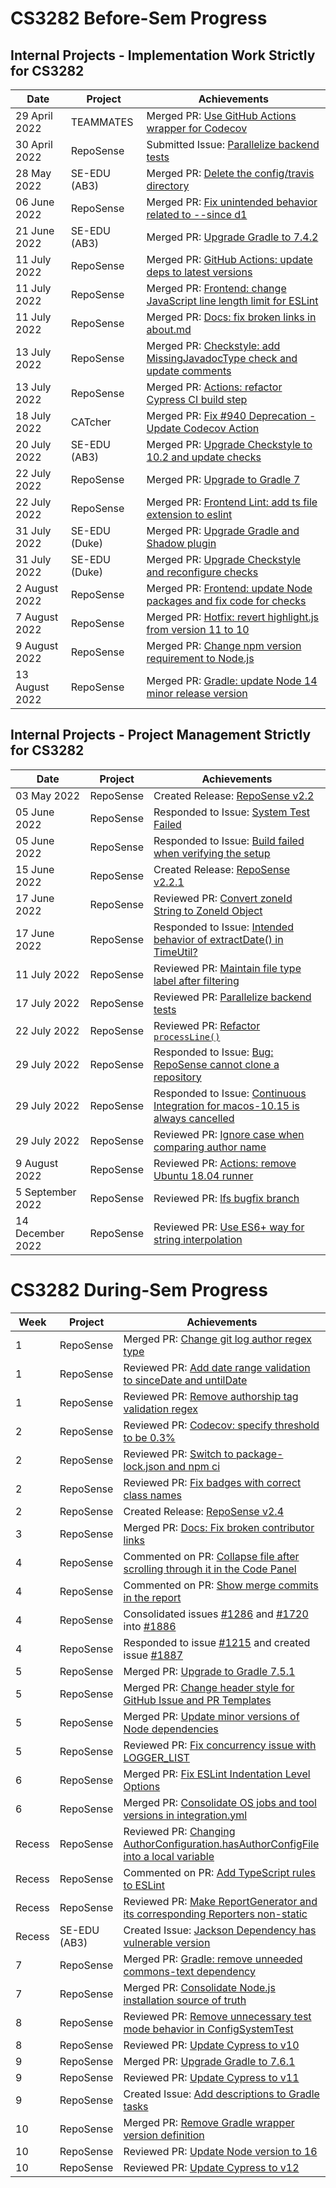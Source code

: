 # CS3282 Before-Sem Progress

## Internal Projects - Implementation Work Strictly for CS3282
| Date            | Project       | Achievements                                                                                                                |
|-----------------|---------------|-----------------------------------------------------------------------------------------------------------------------------|
| 29 April 2022   | TEAMMATES     | Merged PR: [Use GitHub Actions wrapper for Codecov](https://github.com/TEAMMATES/teammates/pull/11769)                      |
| 30 April 2022   | RepoSense     | Submitted Issue: [Parallelize backend tests](https://github.com/reposense/RepoSense/issues/1770)                            |
| 28 May 2022     | SE-EDU (AB3)  | Merged PR: [Delete the config/travis directory](https://github.com/se-edu/addressbook-level3/pull/132)                      |
| 06 June 2022    | RepoSense     | Merged PR: [Fix unintended behavior related to --since d1](https://github.com/reposense/RepoSense/pull/1776)                |
| 21 June 2022    | SE-EDU (AB3)  | Merged PR: [Upgrade Gradle to 7.4.2](https://github.com/se-edu/addressbook-level3/pull/134)                                 |
| 11 July 2022    | RepoSense     | Merged PR: [GitHub Actions: update deps to latest versions](https://github.com/reposense/RepoSense/pull/1763)               |
| 11 July 2022    | RepoSense     | Merged PR: [Frontend: change JavaScript line length limit for ESLint](https://github.com/reposense/RepoSense/pull/1766)     |
| 11 July 2022    | RepoSense     | Merged PR: [Docs: fix broken links in about.md](https://github.com/reposense/RepoSense/pull/1777)                           |
| 13 July 2022    | RepoSense     | Merged PR: [Checkstyle: add MissingJavadocType check and update comments](https://github.com/reposense/RepoSense/pull/1781) |
| 13 July 2022    | RepoSense     | Merged PR: [Actions: refactor Cypress CI build step](https://github.com/reposense/RepoSense/pull/1767)                      |
| 18 July 2022    | CATcher       | Merged PR: [Fix #940 Deprecation - Update Codecov Action](https://github.com/CATcher-org/CATcher/pull/942)                  |
| 20 July 2022    | SE-EDU (AB3)  | Merged PR: [Upgrade Checkstyle to 10.2 and update checks](https://github.com/se-edu/addressbook-level3/pull/133)            |
| 22 July 2022    | RepoSense     | Merged PR: [Upgrade to Gradle 7](https://github.com/reposense/RepoSense/pull/1780)                                          |                            
| 22 July 2022    | RepoSense     | Merged PR: [Frontend Lint: add ts file extension to eslint](https://github.com/reposense/RepoSense/pull/1761)               |
| 31 July 2022    | SE-EDU (Duke) | Merged PR: [Upgrade Gradle and Shadow plugin](https://github.com/se-edu/duke/pull/71)                                       |
| 31 July 2022    | SE-EDU (Duke) | Merged PR: [Upgrade Checkstyle and reconfigure checks](https://github.com/se-edu/duke/pull/69)                              |
| 2 August 2022   | RepoSense     | Merged PR: [Frontend: update Node packages and fix code for checks](https://github.com/reposense/RepoSense/pull/1762)       |
| 7 August 2022   | RepoSense     | Merged PR: [Hotfix: revert highlight.js from version 11 to 10](https://github.com/reposense/RepoSense/pull/1819)            |
| 9 August 2022   | RepoSense     | Merged PR: [Change npm version requirement to Node.js](https://github.com/reposense/RepoSense/pull/1786)                    |
| 13 August 2022  | RepoSense     | Merged PR: [Gradle: update Node 14 minor release version](https://github.com/reposense/RepoSense/pull/1824)                 |

## Internal Projects - Project Management Strictly for CS3282
| Date             | Project   | Achievements                                                                                                                         |
|------------------|-----------|--------------------------------------------------------------------------------------------------------------------------------------|
| 03 May 2022      | RepoSense | Created Release: [RepoSense v2.2](https://github.com/reposense/RepoSense/releases/tag/v2.2)                                          |
| 05 June 2022     | RepoSense | Responded to Issue: [System Test Failed](https://github.com/reposense/RepoSense/issues/1783)                                         | 
| 05 June 2022     | RepoSense | Responded to Issue: [Build failed when verifying the setup](https://github.com/reposense/RepoSense/issues/1782)                      |
| 15 June 2022     | RepoSense | Created Release: [RepoSense v2.2.1](https://github.com/reposense/RepoSense/releases/tag/v2.2.1)                                      |
| 17 June 2022     | RepoSense | Reviewed PR: [Convert zoneId String to ZoneId Object](https://github.com/reposense/RepoSense/pull/1790)                              |
| 17 June 2022     | RepoSense | Responded to Issue: [Intended behavior of extractDate() in TimeUtil?](https://github.com/reposense/RepoSense/issues/1789)            |
| 11 July 2022     | RepoSense | Reviewed PR: [Maintain file type label after filtering](https://github.com/reposense/RepoSense/pull/1804)                            |
| 17 July 2022     | RepoSense | Reviewed PR: [Parallelize backend tests](https://github.com/reposense/RepoSense/pull/1806)                                           |
| 22 July 2022     | RepoSense | Reviewed PR: [Refactor `processLine()`](https://github.com/reposense/RepoSense/pull/1807)                                            |
| 29 July 2022     | RepoSense | Responded to Issue: [Bug: RepoSense cannot clone a repository](https://github.com/reposense/RepoSense/issues/1813)                   |
| 29 July 2022     | RepoSense | Responded to Issue: [Continuous Integration for macos-10.15 is always cancelled](https://github.com/reposense/RepoSense/issues/1817) |
| 29 July 2022     | RepoSense | Reviewed PR: [Ignore case when comparing author name](https://github.com/reposense/RepoSense/pull/1814)                              |
| 9 August 2022    | RepoSense | Reviewed PR: [Actions: remove Ubuntu 18.04 runner](https://github.com/reposense/RepoSense/pull/1823)                                 |
| 5 September 2022 | RepoSense | Reviewed PR: [lfs bugfix branch ](https://github.com/reposense/RepoSense/pull/1826)                                                  | 
| 14 December 2022 | RepoSense | Reviewed PR: [Use ES6+ way for string interpolation](https://github.com/reposense/RepoSense/pull/1845)                               |

# CS3282 During-Sem Progress
| Week | Project   | Achievements                                                                                                                                                                                                     |
|------|-----------|------------------------------------------------------------------------------------------------------------------------------------------------------------------------------------------------------------------|
| 1    | RepoSense | Merged PR: [Change git log author regex type](https://github.com/reposense/RepoSense/pull/1855)                                                                                                                  |
| 1    | RepoSense | Reviewed PR: [Add date range validation to sinceDate and untilDate](https://github.com/reposense/RepoSense/pull/1850)                                                                                            |
| 1 | RepoSense | Reviewed PR: [Remove authorship tag validation regex](https://github.com/reposense/RepoSense/pull/1857)                                                                                                          |
| 2 | RepoSense | Reviewed PR: [Codecov: specify threshold to be 0.3%](https://github.com/reposense/RepoSense/pull/1859)                                                                                                           |
| 2 | RepoSense | Reviewed PR: [Switch to package-lock.json and npm ci](https://github.com/reposense/RepoSense/pull/1863)                                                                                                          |
| 2 | RepoSense | Reviewed PR: [Fix badges with correct class names](https://github.com/reposense/RepoSense/pull/1864)                                                                                                             |
| 2 | RepoSense | Created Release: [RepoSense v2.4](https://github.com/reposense/RepoSense/releases/tag/v2.4)                                                                                                                      |
| 3 | RepoSense | Merged PR: [Docs: Fix broken contributor links](https://github.com/reposense/RepoSense/pull/1861)                                                                                                                |
| 4 | RepoSense | Commented on PR: [Collapse file after scrolling through it in the Code Panel](https://github.com/reposense/RepoSense/pull/1860)                                                                                  |
| 4 | RepoSense | Commented on PR: [Show merge commits in the report](https://github.com/reposense/RepoSense/pull/1882)                                                                                                            |
| 4 | RepoSense | Consolidated issues [#1286](https://github.com/reposense/RepoSense/issues/1286) and [#1720](https://github.com/reposense/RepoSense/issues/1720) into [#1886](https://github.com/reposense/RepoSense/issues/1886) |
| 4 | RepoSense | Responded to issue [#1215](https://github.com/reposense/RepoSense/issues/1215) and created issue [#1887](https://github.com/reposense/RepoSense/issues/1887)                                                     |
| 5 | RepoSense | Merged PR: [Upgrade to Gradle 7.5.1](https://github.com/reposense/RepoSense/pull/1889)                                                                                                                           |
| 5 | RepoSense | Merged PR: [Change header style for GitHub Issue and PR Templates](https://github.com/reposense/RepoSense/pull/1893)                                                                                             |
| 5 | RepoSense | Merged PR: [Update minor versions of Node dependencies](https://github.com/reposense/RepoSense/pull/1895)                                                                                                        |
| 5 | RepoSense | Reviewed PR: [Fix concurrency issue with LOGGER_LIST](https://github.com/reposense/RepoSense/pull/1901)                                                                                                          |
| 6 | RepoSense | Merged PR: [Fix ESLint Indentation Level Options](https://github.com/reposense/RepoSense/pull/1896)                                                                                                              |
| 6 | RepoSense | Merged PR: [Consolidate OS jobs and tool versions in integration.yml](https://github.com/reposense/RepoSense/pull/1885)                                                                                          |
| Recess | RepoSense | Reviewed PR: [Changing AuthorConfiguration.hasAuthorConfigFile into a local variable](https://github.com/reposense/RepoSense/pull/1910)                                                                          |
| Recess | RepoSense | Commented on PR: [Add TypeScript rules to ESLint](https://github.com/reposense/RepoSense/pull/1913)                                                                                                              |
| Recess | RepoSense | Reviewed PR: [Make ReportGenerator and its corresponding Reporters non-static](https://github.com/reposense/RepoSense/pull/1916)                                                                                 |
| Recess | SE-EDU (AB3) | Created Issue: [Jackson Dependency has vulnerable version](https://github.com/se-edu/addressbook-level3/issues/158)                                                                                              |
| 7 | RepoSense | Merged PR: [Gradle: remove unneeded commons-text dependency](https://github.com/reposense/RepoSense/pull/1918)                                                                                                   |
| 7 | RepoSense | Merged PR: [Consolidate Node.js installation source of truth](https://github.com/reposense/RepoSense/pull/1906)                                                                                                  |
| 8 | RepoSense | Reviewed PR: [Remove unnecessary test mode behavior in ConfigSystemTest](https://github.com/reposense/RepoSense/pull/1911)                                                                                       |
| 8 | RepoSense | Reviewed PR: [Update Cypress to v10](https://github.com/reposense/RepoSense/pull/1922)                                                                                                                           |
| 9 | RepoSense | Merged PR: [Upgrade Gradle to 7.6.1](https://github.com/reposense/RepoSense/pull/1919)                                                  |
| 9 | RepoSense | Reviewed PR: [Update Cypress to v11](https://github.com/reposense/RepoSense/pull/1923) |
| 9 | RepoSense | Created Issue: [Add descriptions to Gradle tasks](https://github.com/reposense/RepoSense/issues/1952) |
| 10 | RepoSense | Merged PR: [Remove Gradle wrapper version definition](https://github.com/reposense/RepoSense/pull/1951) |
| 10 | RepoSense | Reviewed PR: [Update Node version to 16](https://github.com/reposense/RepoSense/pull/1956) |
| 10 | RepoSense | Reviewed PR: [Update Cypress to v12](https://github.com/reposense/RepoSense/pull/1924) |
